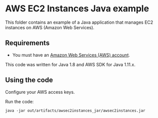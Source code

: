 # AWS EC2 Instances Java example

This folder contains an example of a Java application that manages EC2 instances on AWS (Amazon Web Services).




## Requirements

* You must have an [Amazon Web Services (AWS) account](http://aws.amazon.com/).

This code was written for Java 1.8 and AWS SDK for Java 1.11.x.




## Using the code

Configure your AWS access keys.

Run the code:

```
java -jar out/artifacts/awsec2instances_jar/awsec2instances.jar
```

